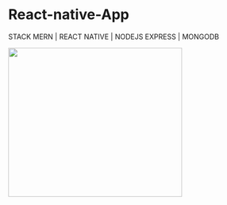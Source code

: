 # React-native-App
STACK MERN | REACT NATIVE | NODEJS EXPRESS | MONGODB

  <img src="https://firebasestorage.googleapis.com/v0/b/imagenes-1ccc1.appspot.com/o/portafolio%2Fventas.png?alt=media&token=a25acdf0-4a28-450f-bb6c-f6c05979ad0a" width="350" height="300">
